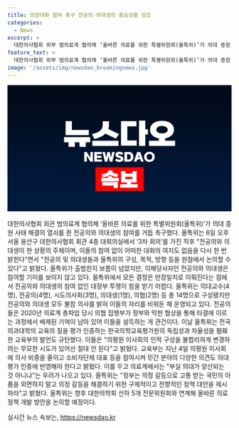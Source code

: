 ```yaml
---
title: 의정대화 참여 촉구 전공의·의대생의 중요성을 강조
categories:
  - News
excerpt: >
  대한의사협회 외부 범의료계 협의체 ‘올바른 의료를 위한 특별위원회(올특위)’가 의대 증원 사태 해결에 전공의와 의대생의 참여를 촉구했다. 올특위는 전공의와 의대생의 참여가 없을 시 대화가 어려워지고 대정부 투쟁이 힘들다고 강조했다. 또한, 의평원 이사회의 구성 변경과 관련하여 교육부의 발언을 규탄하며 정부에 구체적이고 전향적인 정책 대안을 제시할 것을 촉구했다. 향후 대한의학회 산하 5개 전문위원회와 연계해 올바른 의료정책을 논의할 계획이다.
feature_text: >
  대한의사협회 외부 범의료계 협의체 ‘올바른 의료를 위한 특별위원회(올특위)’가 의대 증원 사태 해결에 전공의와 의대생의 참여를 촉구했다. 올특위는 전공의와 의대생의 참여가 없을 시 대화가 어려워지고 대정부 투쟁이 힘들다고 강조했다. 또한, 의평원 이사회의 구성 변경과 관련하여 교육부의 발언을 규탄하며 정부에 구체적이고 전향적인 정책 대안을 제시할 것을 촉구했다. 향후 대한의학회 산하 5개 전문위원회와 연계해 올바른 의료정책을 논의할 계획이다.
image: '/assets/img/newsdao_breakingnews.jpg'
---
```


<p><img src="/assets/img/newsdao_breakingnews.jpg" alt="firstkoreanews 속보" /></p>

<p data-ke-size="size16">대한의사협회 외관  범의료계 협의체 ‘올바른 의료를 위한 특별위원회(올특위)’가 의대 증원 사태 해결의 열쇠를 쥔 전공의와 의대생의 참여를 거듭 촉구했다. 올특위는 6일 오후 서울 용산구 대한의사협회 회관 4층 대회의실에서 ‘3차 회의’를 가진 직후 "전공의와 의대생이 현 상황의 주체이며, 이들의 참여 없이 어떠한 대화의 여지도 없음을 다시 한 번 밝힌다"면서 "전공의 및 의대생들과 올특위의 구성, 목적, 방향 등을 원점에서 논의할 수 있다"고 밝혔다. 올특위가 출범한지 보름이 넘었지만, 이해당사자인 전공의와 의대생은 참여할 기미를 보이지 않고 있다. 올특위에서 모든 결정은 만장일치로 이뤄진다는 점에서 전공의와 의대생의 참여 없인 대정부 투쟁이 힘을 받기 어렵다. 올특위는 의대교수(4명), 전공의(4명), 시도의사회(3명), 의대생(1명), 의협(2명) 등 총 14명으로 구성됐지만 전공의와 의대생 모두 불참 의사를 밝혀 이들의 자리를 비워둔 채 운영되고 있다. 전공의들은 2020년 의료계 총파업 당시 의협 집행부가 정부와 막판 협상을 통해 타결에 이르는 과정에서 배제된 기억이 남아 있어 이들을 설득하는 게 관건이다. 이날 올특위는 전국 의과대학의 교육의 질을 평가 인증하는 한국의학교육평가원의 독립성과 자율성을 폄훼한 교육부의 발언도 규탄했다. 이들은 "의평원 이사회의 인적 구성을 불합리하게 변경하려는 무모한 시도가 있어선 절대 안 된다"고 밝혔다. 교육부는 지난 4일 의평원 이사회에 의사 비중을 줄이고 소비자단체 대표 등을 참여시켜 민간 분야의 다양한 의견도 의대 평가 인증에 반영해야 한다고 밝혔다. 이를 두고 의료계에서는 "부실 의대가 양산되는 것 아니냐"는 우려가 나오고 있다. 올특위는 "정부는 의정 갈등으로 고통 받는 국민의 아픔을 외면하지 말고 의정 갈등을 해결하기 위한 구체적이고 전향적인 정책 대안을 제시하라"고 밝혔다. 올특위는 향후 대한의학회 산하 5개 전문위원회와 연계해 올바른 의료정책 개발 방안을 논의할 예정이다.</p>
실시간 뉴스 속보는, <a href="https://newsdao.kr" rel="dofollow">https://newsdao.kr</a>


